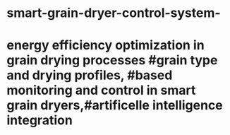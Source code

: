 # smart-grain-dryer-control-system-
#  energy efficiency optimization in grain drying processes #grain type and drying profiles, #based monitoring and control in smart grain dryers,#artificelle intelligence integration
